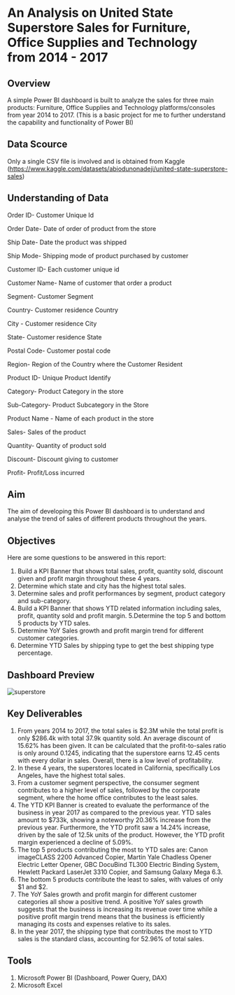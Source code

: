 # An Analysis on United State Superstore Sales for Furniture, Office Supplies and Technology from 2014 - 2017

## Overview
A simple Power BI dashboard is built to analyze the sales for three main products: Furniture, Office Supplies and Technology platforms/consoles from year 2014 to 2017.
(This is a basic project for me to further understand the capability and functionality of Power BI)

## Data Scource
Only a single CSV file is involved and is obtained from Kaggle (https://www.kaggle.com/datasets/abiodunonadeji/united-state-superstore-sales)

## Understanding of Data
Order ID- Customer Unique Id

Order Date- Date of order of product from the store

Ship Date- Date the product was shipped

Ship Mode- Shipping mode of product purchased by customer

Customer ID- Each customer unique id

Customer Name- Name of customer that order a product

Segment- Customer Segment

Country- Customer residence Country

City - Customer residence City

State- Customer residence State

Postal Code- Customer postal code

Region- Region of the Country where the Customer Resident

Product ID- Unique Product Identify

Category- Product Category in the store

Sub-Category- Product Subcategory in the Store

Product Name - Name of each product in the store

Sales- Sales of the product

Quantity- Quantity of product sold

Discount- Discount giving to customer

Profit- Profit/Loss incurred

## Aim
The aim of developing this Power BI dashboard is to understand and analyse the trend of sales of different products throughout the years.

## Objectives
Here are some questions to be answered in this report:
1. Build a KPI Banner that shows total sales, profit, quantity sold, discount given and profit margin throughout these 4 years.
2. Determine which state and city has the highest total sales.
3. Determine sales and profit performances by segment, product category and sub-category.
4. Build a KPI Banner that shows YTD related information including sales, profit, quantity sold and profit margin.
5.Determine the top 5 and bottom 5 products by YTD sales.
6. Determine YoY Sales growth and profit margin trend for different customer categories.
7. Determine YTD Sales by shipping type to get the best shipping type percentage.
   
## Dashboard Preview
![superstore](https://github.com/Hui-Sze/sales-powerbi-report/assets/52185276/ba7c0088-a0bb-4509-979f-b5aa6e11e9aa)

## Key Deliverables
1. From years 2014 to 2017, the total sales is $2.3M while the total profit is only $286.4k with total 37.9k quantity sold. An average discount of 15.62% has been given. It can be calculated that the profit-to-sales ratio is only around 0.1245, indicating that the superstore earns 12.45 cents with every dollar in sales. Overall, there is a low level of profitability.
2. In these 4 years, the superstores located in California, specifically Los Angeles, have the highest total sales.
3. From a customer segment perspective, the consumer segment contributes to a higher level of sales, followed by the corporate segment, where the home office contributes to the least sales.
4. The YTD KPI Banner is created to evaluate the performance of the business in year 2017 as compared to the previous year. YTD sales amount to $733k, showing a noteworthy 20.36% increase from the previous year. Furthermore, the YTD profit saw a 14.24% increase, driven by the sale of 12.5k units of the product. However, the YTD profit margin experienced a decline of 5.09%.
5. The top 5 products contributing the most to YTD sales are: Canon imageCLASS 2200 Advanced Copier, Martin Yale Chadless Opener Electric Letter Opener, GBC DocuBind TL300 Electric Binding System, Hewlett Packard LaserJet 3310 Copier, and Samsung Galaxy Mega 6.3.
6. The bottom 5 products contribute the least to sales, with values of only $1 and $2.
7. The YoY Sales growth and profit margin for different customer categories all show a positive trend. A positive YoY sales growth suggests that the business is increasing its revenue over time while a positive profit margin trend means that the business is efficiently managing its costs and expenses relative to its sales.
8. In the year 2017, the shipping type that contributes the most to YTD sales is the standard class, accounting for 52.96% of total sales.
   
## Tools
1. Microsoft Power BI (Dashboard, Power Query, DAX)
2. Microsoft Excel


